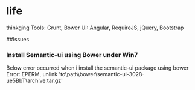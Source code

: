 life
====

thinkging
Tools:
  Grunt, Bower
UI:
  Angular, RequireJS, jQuery, Bootstrap

##Issues
### Install Semantic-ui using Bower under Win7
Below error occurred when i install the semantic-ui package using bower
Error: EPERM, unlink 'to\path\bower\semantic-ui-3028-ue5BbT\archive.tar.gz'

